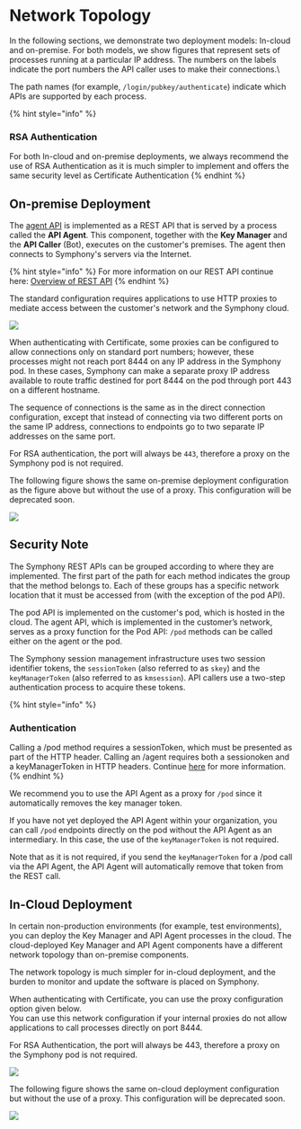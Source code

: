 # Network Topology

In the following sections, we demonstrate two deployment models: In-cloud and on-premise. For both models, we show figures that represent sets of processes running at a particular IP address. The numbers on the labels indicate the port numbers the API caller uses to make their connections.\


The path names (for example, `/login/pubkey/authenticate`) indicate which APIs are supported by each process.

{% hint style="info" %}
### RSA Authentication&#x20;

For both In-cloud and on-premise deployments, we always recommend the use of RSA Authentication as it is much simpler to implement and offers the same security level as Certificate Authentication
{% endhint %}

## On-premise Deployment

The [agent API](../../building-bots-on-symphony/overview-of-rest-api/agent-api.md) is implemented as a REST API that is served by a process called the **API Agent**. This component, together with the **Key Manager** and the **API Caller** (Bot), executes on the customer's premises. The agent then connects to Symphony's servers via the Internet.

{% hint style="info" %}
For more information on our REST API continue here: [Overview of REST API](../../building-bots-on-symphony/overview-of-rest-api/)
{% endhint %}

The standard configuration requires applications to use HTTP proxies to mediate access between the customer's network and the Symphony cloud.

![](../../.gitbook/assets/0c76114-1\_-\_on-premise-deployment.png)

When authenticating with Certificate, some proxies can be configured to allow connections only on standard port numbers; however, these processes might not reach port 8444 on any IP address in the Symphony pod. In these cases, Symphony can make a separate proxy IP address available to route traffic destined for port 8444 on the pod through port 443 on a different hostname.

The sequence of connections is the same as in the direct connection configuration, except that instead of connecting via two different ports on the same IP address, connections to endpoints go to two separate IP addresses on the same port.

For RSA authentication, the port will always be `443`, therefore a proxy on the Symphony pod is not required.

The following figure shows the same on-premise deployment configuration as the figure above but without the use of a proxy. This configuration will be deprecated soon.

![](../../.gitbook/assets/89db623-1\_-\_on-premise-deployment-legacy.png)

## Security Note

The Symphony REST APIs can be grouped according to where they are implemented. The first part of the path for each method indicates the group that the method belongs to. Each of these groups has a specific network location that it must be accessed from (with the exception of the pod API).

The pod API is implemented on the customer's pod, which is hosted in the cloud. The agent API, which is implemented in the customer’s network, serves as a proxy function for the Pod API: `/pod` methods can be called either on the agent or the pod.

The Symphony session management infrastructure uses two session identifier tokens, the `sessionToken` (also referred to as `skey`) and the `keyManagerToken` (also referred to as `kmsession`). API callers use a two-step authentication process to acquire these tokens.

{% hint style="info" %}
### Authentication

Calling a /pod method requires a sessionToken, which must be presented as part of the HTTP header.  Calling an /agent requires both a sessionoken and a keyManagerToken in HTTP headers.  Continue [here](../../building-bots-on-symphony/authentication/) for more information. &#x20;
{% endhint %}

We recommend you to use the API Agent as a proxy for `/pod` since it automatically removes the key manager token.

If you have not yet deployed the API Agent within your organization, you can call `/pod` endpoints directly on the pod without the API Agent as an intermediary. In this case, the use of the `keyManagerToken` is not required.

Note that as it is not required, if you send the `keyManagerToken` for a /pod call via the API Agent, the API Agent will automatically remove that token from the REST call.

## In-Cloud Deployment

In certain non-production environments (for example, test environments), you can deploy the Key Manager and API Agent processes in the cloud. The cloud-deployed Key Manager and API Agent components have a different network topology than on-premise components.

The network topology is much simpler for in-cloud deployment, and the burden to monitor and update the software is placed on Symphony.

When authenticating with Certificate, you can use the proxy configuration option given below.\
You can use this network configuration if your internal proxies do not allow applications to call processes directly on port 8444.

For RSA Authentication, the port will always be 443, therefore a proxy on the Symphony pod is not required.

![](../../.gitbook/assets/0305bcc-2\_-\_in-cloud-deployment.png)

The following figure shows the same on-cloud deployment configuration but without the use of a proxy. This configuration will be deprecated soon.

![](../../.gitbook/assets/e0ed30e-2\_-\_on-premise-deployment-legacy.png)
